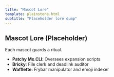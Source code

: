 ```yaml
---
title: "Mascot Lore"
template: plainstone.html
subtitle: "Placeholder lore dump"
---
```


## Mascot Lore (Placeholder)

Each mascot guards a ritual.

- **Patchy Mx.CLI**: Oversees expansion scripts
- **Bricky**: File clerk and deadlink auditor
- **Wafflette**: Frybar manipulator and emoji indexer
